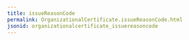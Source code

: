 ```yaml
---
title: issueReasonCode
permalink: OrganizationalCertificate.issueReasonCode.html
jsonid: organizationalcertificate_issuereasoncode
---
```

